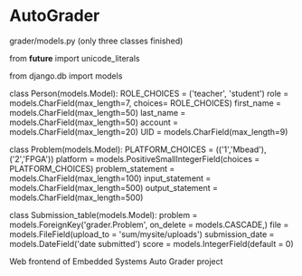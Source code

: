 # AutoGrader

grader/models.py (only three classes finished)

from __future__ import unicode_literals

from django.db import models

class Person(models.Model):
    ROLE_CHOICES = ('teacher', 'student')
    role = models.CharField(max_length=7, choices= ROLE_CHOICES)
    first_name = models.CharField(max_length=50)
    last_name = models.CharField(max_length=50)
    account = models.CharField(max_length=20)
    UID = models.CharField(max_length=9)

class Problem(models.Model):
    PLATFORM_CHOICES = (('1','Mbead'),('2','FPGA'))
    platform = models.PositiveSmallIntegerField(choices = PLATFORM_CHOICES)
    problem_statement = models.CharField(max_length=100)
    input_statement = models.CharField(max_length=500)
    output_statement = models.CharField(max_length=500)

class Submission_table(models.Model):
    problem = models.ForeignKey('grader.Problem', on_delete = models.CASCADE,)
    file = models.FileField(upload_to = 'sum/mysite/uploads')
    submission_date = models.DateField('date submitted')
    score = models.IntegerField(default = 0)

Web frontend of Embedded Systems Auto Grader project

